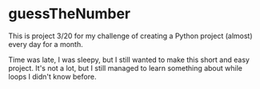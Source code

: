 # guessTheNumber

This is project 3/20 for my challenge of creating a Python project (almost) every day for a month.

Time was late, I was sleepy, but I still wanted to make this short and easy project. It's not a lot, but I still managed to learn something about while loops I didn't know before.